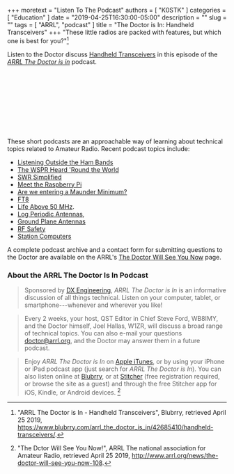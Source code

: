 +++
moretext = "Listen To The Podcast"
authors = [ "K0STK" ]
categories = [ "Education" ]
date = "2019-04-25T16:30:00-05:00"
description = ""
slug = ""
tags = [ "ARRL", "podcast" ]
title = "The Doctor is In: Handheld Transceivers"
+++
"These little radios are packed with features, but which one is best for
you?"[^1]

Listen to the Doctor discuss
[Handheld Transceivers](https://www.blubrry.com/arrl_the_doctor_is_in/42685410/handheld-transceivers/)
in this episode of the
[*ARRL The Doctor is in*](http://www.arrl.org/doctor/) podcast. 
<!--more-->

 <iframe src="//player.blubrry.com?media_url=//media.blubrry.com/arrl_the_doctor_is_in/content.blubrry.com/arrl_the_doctor_is_in/Doctor_is_In_-_April_25_2019.mp3" scrolling="no" width="100%" height="138px" frameborder="0"></iframe>

These short podcasts are an approachable way of learning about technical
topics related to Amateur Radio. Recent podcast topics include:

* [Listening Outside the Ham Bands](https://www.blubrry.com/arrl_the_doctor_is_in/42685409/listening-outside-the-ham-bands/)
* [The WSPR Heard 'Round the World](https://www.blubrry.com/arrl_the_doctor_is_in/42148578/the-wspr-heard-round-the-world/)
* [SWR Simplified](https://www.blubrry.com/arrl_the_doctor_is_in/42026223/swr-simplified/)
* [Meet the Raspberry Pi](https://www.blubrry.com/arrl_the_doctor_is_in/41981724/meet-the-raspberry-pi/)
* [Are we entering a Maunder Minimum?](https://www.blubrry.com/arrl_the_doctor_is_in/41574941/are-we-entering-a-maunder-minimum/)
* [FT8](https://www.blubrry.com/arrl_the_doctor_is_in/40986567/ft8/)
* [Life Above 50 MHz](https://www.blubrry.com/arrl_the_doctor_is_in/40986137/life-above-50-mhz).
* [Log Periodic Antennas](https://www.blubrry.com/arrl_the_doctor_is_in/39781083/log-periodic-antennas/),
* [Ground Plane Antennas](https://www.blubrry.com/arrl_the_doctor_is_in/39442945/ground-plane-antennas/)
* [RF Safety](https://www.blubrry.com/arrl_the_doctor_is_in/39442944/rf-safety/)
* [Station Computers](https://www.blubrry.com/arrl_the_doctor_is_in/38424687/station-computers/)

A complete podcast archive and a contact form for submitting questions
to the Doctor are available on the ARRL's
[The Doctor Will See You Now](http://www.arrl.org/doctor) page.

### About the ARRL The Doctor Is In Podcast

>Sponsored by [DX Engineering](http://www.dxengineering.com/),
*ARRL The Doctor is In* is an informative discussion of all things
technical. Listen on your computer, tablet, or smartphone---whenever and
wherever you like!

>Every 2 weeks, your host, QST Editor in Chief Steve Ford, WB8IMY, and the
Doctor himself, Joel Hallas, W1ZR, will discuss a broad range of technical
topics. You can also e-mail your questions
[doctor@arrl.org](mailto:doctor@arrl.org),
and the Doctor may answer them in a future podcast.

>Enjoy
*ARRL The Doctor is In* on
[Apple iTunes](https://itunes.apple.com/us/podcast/arrl-the-doctor-is-in/id1096749595?mt=2()),
or by using your iPhone or iPad podcast app (just search for
*ARRL The Doctor is In*). You can also listen online at
[Blubrry](https://www.blubrry.com/arrl_the_doctor_is_in/),
or at
[Stitcher](https://www.stitcher.com/)
(free registration required, or browse the site as a guest) and through
the free Stitcher app for iOS, Kindle, or Android devices. [^2]

[^1]: "ARRL The Doctor is In - Handheld Transceivers", Blubrry, retrieved April 25 2019, https://www.blubrry.com/arrl_the_doctor_is_in/42685410/handheld-transceivers/.  

[^2]: "The Dctor Will See You Now!", ARRL The national association for Amateur Radio, retrieved April 25 2019, http://www.arrl.org/news/the-doctor-will-see-you-now-108.

